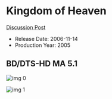 # Kingdom of Heaven

[Discussion Post](https://www.avsforum.com/threads/bass-eq-for-filtered-movies.2995212/post-57737270)

* Release Date: 2006-11-14
* Production Year: 2005

## BD/DTS-HD MA 5.1

![img 0](https://i.imgur.com/TqqjQgC.jpg)

![img 1](https://i.imgur.com/XEKqPyZ.jpg)

